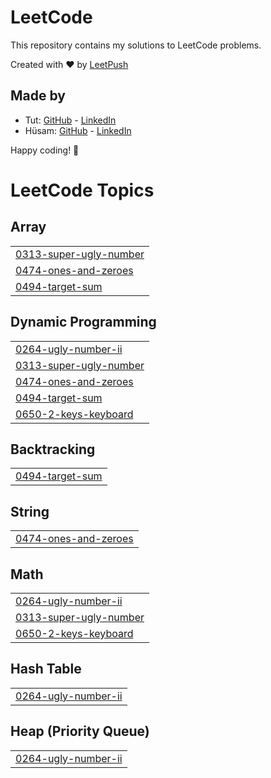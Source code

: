 # LeetCode

This repository contains my solutions to LeetCode problems.

Created with :heart: by [LeetPush](https://github.com/husamahmud/LeetPush)

 ## Made by 
 - Tut: [GitHub](https://github.com/TutTrue) - [LinkedIn](https://www.linkedin.com/in/mahmoud-hamdy-8b6825245/)
 - Hüsam: [GitHub](https://github.com/husamahmud) - [LinkedIn](https://www.linkedin.com/in/husamahmud/)

 Happy coding! 🚀
<!---LeetCode Topics Start-->
# LeetCode Topics
## Array
|  |
| ------- |
| [0313-super-ugly-number](https://github.com/rajnishkumar1906/Leetcode/tree/master/0313-super-ugly-number) |
| [0474-ones-and-zeroes](https://github.com/rajnishkumar1906/Leetcode/tree/master/0474-ones-and-zeroes) |
| [0494-target-sum](https://github.com/rajnishkumar1906/Leetcode/tree/master/0494-target-sum) |
## Dynamic Programming
|  |
| ------- |
| [0264-ugly-number-ii](https://github.com/rajnishkumar1906/Leetcode/tree/master/0264-ugly-number-ii) |
| [0313-super-ugly-number](https://github.com/rajnishkumar1906/Leetcode/tree/master/0313-super-ugly-number) |
| [0474-ones-and-zeroes](https://github.com/rajnishkumar1906/Leetcode/tree/master/0474-ones-and-zeroes) |
| [0494-target-sum](https://github.com/rajnishkumar1906/Leetcode/tree/master/0494-target-sum) |
| [0650-2-keys-keyboard](https://github.com/rajnishkumar1906/Leetcode/tree/master/0650-2-keys-keyboard) |
## Backtracking
|  |
| ------- |
| [0494-target-sum](https://github.com/rajnishkumar1906/Leetcode/tree/master/0494-target-sum) |
## String
|  |
| ------- |
| [0474-ones-and-zeroes](https://github.com/rajnishkumar1906/Leetcode/tree/master/0474-ones-and-zeroes) |
## Math
|  |
| ------- |
| [0264-ugly-number-ii](https://github.com/rajnishkumar1906/Leetcode/tree/master/0264-ugly-number-ii) |
| [0313-super-ugly-number](https://github.com/rajnishkumar1906/Leetcode/tree/master/0313-super-ugly-number) |
| [0650-2-keys-keyboard](https://github.com/rajnishkumar1906/Leetcode/tree/master/0650-2-keys-keyboard) |
## Hash Table
|  |
| ------- |
| [0264-ugly-number-ii](https://github.com/rajnishkumar1906/Leetcode/tree/master/0264-ugly-number-ii) |
## Heap (Priority Queue)
|  |
| ------- |
| [0264-ugly-number-ii](https://github.com/rajnishkumar1906/Leetcode/tree/master/0264-ugly-number-ii) |
<!---LeetCode Topics End-->